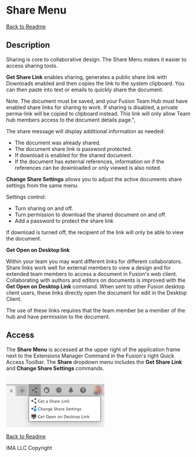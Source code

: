 # Share Menu

[Back to Readme](../README.md)

## Description

Sharing is core to collaborative design. The Share Menu makes it easier to access sharing tools.

**Get Share Link** enables sharing, generates a public share link with Downloads enabled and then copies the link to the system clipboard. You can then paste into text or emails to quickly share the document.

Note. The document must be saved, and your Fusion Team Hub must have enabled share links for sharing to work. If sharing is disabled, a private perma-link will be copied to clipboard instead. This link will only allow Team hub members access to the document details page.",

The share message will display additional information as needed:

- The document was already shared.
- The document share link is password protected.
- If download is enabled for the shared document.
- If the document has external references, information on if the references can be downloaded or only viewed is also noted.

**Change Share Settings** allows you to adjust the active documents share settings from the same menu.

Settings control:

- Turn sharing on and off.
- Turn permission to download the shared document on and off.
- Add a password to protect the share link

If download is turned off, the recipient of the link will only be able to view the document.

**Get Open on Desktop link**

Within your team you may want different links for different collaborators. Share links work well for external members to view a design and for extended team members to access a document in Fusion's web client. Collaborating with authors and editors on documents is improved with the **Get Open on Desktop Link** command. When sent to other Fusion desktop client users, these links directly open the document for edit in the Desktop Client.

The use of these links requires that the team member be a member of the hub and have permission to the document.

## Access

The **Share Menu** is accessed at the upper right of the application frame next to the Extensions Manager Command in the Fusion's right Quick Access Toolbar. The **Share** dropdown menu includes the **Get Share Link** and **Change Share Settings** commands.

![access](/docs/assets/sharemenu.png)

[Back to Readme](../README.md)

IMA LLC Copyright
